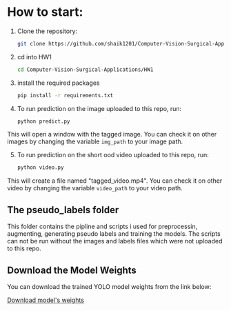 # How to start:

1. Clone the repository:
   ```sh
   git clone https://github.com/shaik1201/Computer-Vision-Surgical-Applications-.git

2. cd into HW1
    ```sh
    cd Computer-Vision-Surgical-Applications/HW1

3. install the required packages
    ```sh
    pip install -r requirements.txt

4. To run prediction on the image uploaded to this repo, run:
    ```sh
    python predict.py

This will open a window with the tagged image. You can check it on other images by changing the variable `img_path` to your image path.

5. To run prediction on the short ood video uploaded to this repo, run:

    ```sh
    python video.py

This will create a file named "tagged_video.mp4". You can check it on other video by changing the variable `video_path` to your video path.

## The pseudo_labels folder
This folder contains the pipline and scripts i used for preprocessin, augmenting, generating pseudo labels and training the models.
The scripts can not be run without the images and labels files which were not uploaded to this repo.

## Download the Model Weights

You can download the trained YOLO model weights from the link below:

[Download model's weights](https://github.com/shaik1201/Computer-Vision-Surgical-Applications-/raw/main/HW1/best.pt)
